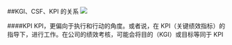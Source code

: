 ##KGI、CSF、KPI 的关系
![](http://p0ab03b4b.bkt.clouddn.com/17-12-19/58017209.jpg)

####KPI
 KPI，更偏向于执行和行动的角度。或者说，在 KPI（关键绩效指标）的指导下，进行工作。在公司的绩效考核，可能会将目的（KGI）或目标等同于 KPI